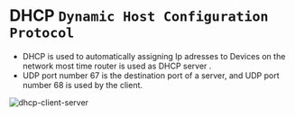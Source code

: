 # DHCP ```Dynamic Host Configuration Protocol ```

* DHCP is used to automatically assigning Ip adresses to Devices on the network most time router is used as DHCP server .
* UDP port number 67 is the destination port of a server, and UDP port number 68 is used by the client. 

![dhcp-client-server](https://user-images.githubusercontent.com/92652606/139224213-32e832f3-c7a8-45c4-a64c-7d60e3ed79a0.jpg)

